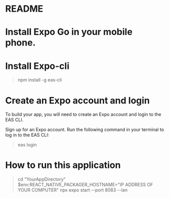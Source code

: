 # README


# Install Expo Go in your mobile phone.

# Install Expo-cli
> npm install -g eas-cli

# Create an Expo account and login
To build your app, you will need to create an Expo account and login to the EAS CLI.

Sign up for an Expo account.
Run the following command in your terminal to log in to the EAS CLI:

> eas login



# How to run this application
> cd "YourAppDirectory"
> $env:REACT_NATIVE_PACKAGER_HOSTNAME="IP ADDRESS OF YOUR COMPUTER"
> npx expo start --port 8083 --lan
